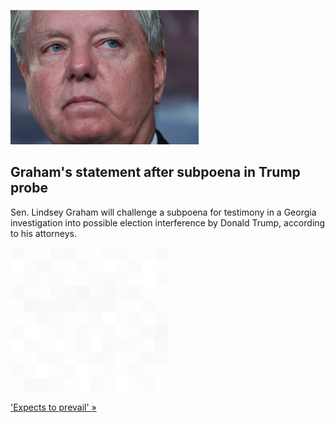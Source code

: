 
![Graham's statement after subpoena in Trump probe](./20220706235902.png)
## Graham's statement after subpoena in Trump probe

Sen. Lindsey Graham will challenge a subpoena for testimony in a Georgia investigation into possible election interference by Donald Trump, according to his attorneys.

![pic](../square_bg.png)

['Expects to prevail' »](https://www.yahoo.com/news/sen-lindsey-graham-says-hell-163228964.html)

